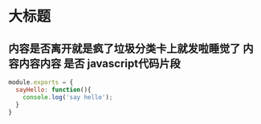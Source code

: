 
大标题
=====
内容是否离开就是疯了垃圾分类卡上就发啦睡觉了
内容内容内容
是否
javascript代码片段
---
```javascript
module.exports = {
  sayHello: function(){
    console.log('say hello');
  }
}
```
